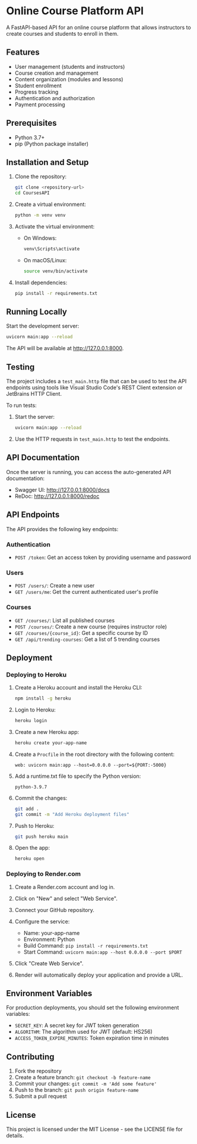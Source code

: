 # Online Course Platform API

A FastAPI-based API for an online course platform that allows instructors to create courses and students to enroll in them.

## Features

- User management (students and instructors)
- Course creation and management
- Content organization (modules and lessons)
- Student enrollment
- Progress tracking
- Authentication and authorization
- Payment processing

## Prerequisites

- Python 3.7+
- pip (Python package installer)

## Installation and Setup

1. Clone the repository:
   ```bash
   git clone <repository-url>
   cd CoursesAPI
   ```

2. Create a virtual environment:
   ```bash
   python -m venv venv
   ```

3. Activate the virtual environment:
   - On Windows:
     ```bash
     venv\Scripts\activate
     ```
   - On macOS/Linux:
     ```bash
     source venv/bin/activate
     ```

4. Install dependencies:
   ```bash
   pip install -r requirements.txt
   ```

## Running Locally

Start the development server:

```bash
uvicorn main:app --reload
```

The API will be available at http://127.0.0.1:8000.

## Testing

The project includes a `test_main.http` file that can be used to test the API endpoints using tools like Visual Studio Code's REST Client extension or JetBrains HTTP Client.

To run tests:

1. Start the server:
   ```bash
   uvicorn main:app --reload
   ```

2. Use the HTTP requests in `test_main.http` to test the endpoints.

## API Documentation

Once the server is running, you can access the auto-generated API documentation:

- Swagger UI: http://127.0.0.1:8000/docs
- ReDoc: http://127.0.0.1:8000/redoc

## API Endpoints

The API provides the following key endpoints:

### Authentication
- `POST /token`: Get an access token by providing username and password

### Users
- `POST /users/`: Create a new user
- `GET /users/me`: Get the current authenticated user's profile

### Courses
- `GET /courses/`: List all published courses
- `POST /courses/`: Create a new course (requires instructor role)
- `GET /courses/{course_id}`: Get a specific course by ID
- `GET /api/trending-courses`: Get a list of 5 trending courses

## Deployment

### Deploying to Heroku

1. Create a Heroku account and install the Heroku CLI:
   ```bash
   npm install -g heroku
   ```

2. Login to Heroku:
   ```bash
   heroku login
   ```

3. Create a new Heroku app:
   ```bash
   heroku create your-app-name
   ```

4. Create a `Procfile` in the root directory with the following content:
   ```
   web: uvicorn main:app --host=0.0.0.0 --port=${PORT:-5000}
   ```

5. Add a runtime.txt file to specify the Python version:
   ```
   python-3.9.7
   ```

6. Commit the changes:
   ```bash
   git add .
   git commit -m "Add Heroku deployment files"
   ```

7. Push to Heroku:
   ```bash
   git push heroku main
   ```

8. Open the app:
   ```bash
   heroku open
   ```

### Deploying to Render.com

1. Create a Render.com account and log in.

2. Click on "New" and select "Web Service".

3. Connect your GitHub repository.

4. Configure the service:
   - Name: your-app-name
   - Environment: Python
   - Build Command: `pip install -r requirements.txt`
   - Start Command: `uvicorn main:app --host 0.0.0.0 --port $PORT`

5. Click "Create Web Service".

6. Render will automatically deploy your application and provide a URL.

## Environment Variables

For production deployments, you should set the following environment variables:

- `SECRET_KEY`: A secret key for JWT token generation
- `ALGORITHM`: The algorithm used for JWT (default: HS256)
- `ACCESS_TOKEN_EXPIRE_MINUTES`: Token expiration time in minutes

## Contributing

1. Fork the repository
2. Create a feature branch: `git checkout -b feature-name`
3. Commit your changes: `git commit -m 'Add some feature'`
4. Push to the branch: `git push origin feature-name`
5. Submit a pull request

## License

This project is licensed under the MIT License - see the LICENSE file for details.
